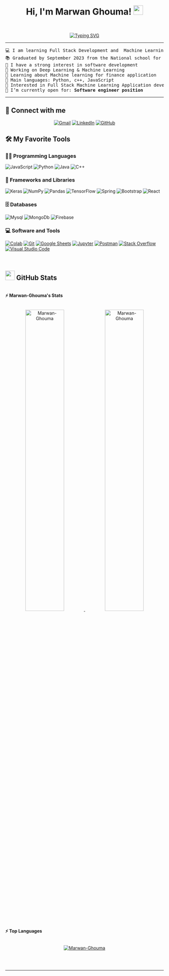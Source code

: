 <h1 align="center">
Hi, I'm Marwan Ghouma!
	<a href="https://github.com/Marwan-Ghouma" target="_self">
		<img src="https://media.giphy.com/media/hvRJCLFzcasrR4ia7z/giphy.gif" width="30">
	</a>
</h1>

<br/>
<p align="center">
<a href="https://git.io/typing-svg"><img src="https://readme-typing-svg.herokuapp.com?font=Fira+Code&pause=1000&width=435&lines=Junior+Software+engineer" alt="Typing SVG" /></a>
</p>

<hr>

<pre>
💻 I am learning Full Stack Development and  Machine Learning 
📚 Graduated by September 2023 from the National school for computer science ,Ensi
📝 I have a strong interest in software development
🔭 Working on Deep Learning & Machine Learning
🌱 Learning about Machine learning for finance application
🌟 Main languages: Python, c++, JavaScript
🚩 Interested in Full Stack Machine Learning Application development
🤔 I’m currently open for: <b>Software engineer position</b> 
</pre>
<hr>

## 🤝 Connect with me
<p align="center">
	<a href="mailto:marwan.ghouma@ensi-uma.tn"><img img src="https://img.shields.io/badge/gmail-%23EA4335.svg?style=plastic&logo=gmail&logoColor=white" alt="Gmail"/></a>
	<a href="https://www.linkedin.com/in/marwan-ghouma/"><img src="https://img.shields.io/badge/linkedin-%230A66C2.svg?style=plastic&logo=linkedin&logoColor=white" alt="LinkedIn"/></a>
	<a href="https://github.com/Marwan-Ghouma"><img src="https://img.shields.io/badge/github-%23181717.svg?style=plastic&logo=github&logoColor=white" alt="GitHub"/></a>
	
</p>

## 🛠️ My Favorite Tools

### 👨‍💻 Programming Languages

<p>
    <img alt="JavaScript" src="https://img.shields.io/badge/JavaScript%20-%23F7DF1E.svg?logo=javascript&logoColor=black">
    <img alt="Python" src="https://img.shields.io/badge/Python%20-%2314354C.svg?logo=python&logoColor=white">
    <img alt="Java" src="https://img.shields.io/badge/-java-brightgreen?logo=jetbrains&logoColor=white">
    <img alt="C++" src="https://img.shields.io/badge/-c++-brightgreen?logo=cplusplus&logoColor=black">
  

### 🧰 Frameworks and Libraries

<p>
   <img alt="Keras" src="https://img.shields.io/badge/Keras%20-%23D00000.svg?logo=Keras&logoColor=white">
   <img alt="NumPy" src="https://img.shields.io/badge/Numpy%20-%23013243.svg?logo=numpy&logoColor=white">
   <img alt="Pandas" src="https://img.shields.io/badge/Pandas%20-%23150458.svg?logo=pandas&logoColor=white">
   <img alt="TensorFlow" src="https://img.shields.io/badge/TensorFlow%20-%23FF6F00.svg?logo=TensorFlow&logoColor=white">
   <img alt="Spring" src="https://img.shields.io/badge/Spring%20Boot%20-%2334A853.svg?logo=Springboot&logoColor=white">
   <img alt="Bootstrap" src="https://img.shields.io/badge/Bootstrap%20-%23150458.svg?logo=Bootstrap&logoColor=white">
   <img alt="React" src="https://img.shields.io/badge/React%20-%23150458.svg?logo=react&logoColor=white">
</p>

### 🗄️ Databases 

<p>
     <img alt="Mysql" src ="https://img.shields.io/badge/Mysql-%23FF6F00.svg?logo=mysql&logoColor=white"> 
     <img alt="MongoDb" src ="https://img.shields.io/badge/MongoDB-%23FF6F00.svg?logo=mongodb&logoColor=white"> 
     <img alt="Firebase" src ="https://img.shields.io/badge/Firebase-%23FF6F00.svg?logo=firebase&logoColor=white"> 
</p>

### 💻 Software and Tools

<p>
    <a href="https://github.com/Marwan-Ghouma"><img alt="Colab" src="https://img.shields.io/badge/Colab-00b56a.svg?logo=google-colab&logoColor=white"></a>
    <a href="https://github.com/Marwan-Ghouma"><img alt="Git" src="https://img.shields.io/badge/Git%20-%23F05033.svg?logo=git&logoColor=white"></a>
    <a href="https://github.com/Marwan-Ghouma"><img alt="Google Sheets" src="https://img.shields.io/badge/Google%20Sheets%20-%2334A853.svg?logo=google%20sheets&logoColor=white"></a>
    <a href="https://github.com/Marwan-Ghouma"><img alt="Jupyter" src="https://img.shields.io/badge/Jupyter%20-%23F37626.svg?logo=Jupyter&logoColor=white"></a>
    <a href="https://github.com/Marwan-Ghouma"><img alt="Postman" src="https://img.shields.io/badge/Postman-FF6C37?logo=postman&logoColor=white"></a>
    <a href="https://github.com/Marwan-Ghouma"><img alt="Stack Overflow" src="https://img.shields.io/badge/-Stack%20Overflow-FE7A16?logo=stack-overflow&logoColor=white"></a>
    <a href="https://github.com/Marwan-Ghouma"><img alt="Visual Studio Code" src="https://img.shields.io/badge/Visual%20Studio%20Code-0078d7.svg?logo=visual-studio-code&logoColor=white"></a>
</p>
</br>




## <a href="https://github.com/Bouaskaoun"><img src="https://www.blumbergdigital.com/wp-content/uploads/2020/10/stats-graphic-statistics-business-512.png" width="30"></a> GitHub Stats

<br/>
<summary><b>⚡ Marwan-Ghouma's Stats</b></summary>
<br/>
<p align="center">
	<a href="https://github.com/Bouaskaoun">
	<img width="49.5%" src="https://github-readme-stats.vercel.app/api?username=Marwan-Ghouma&show_icons=true" alt="Marwan-Ghouma">
	<img width="49.5%" src="https://github-readme-streak-stats.herokuapp.com/?user=Marwan-Ghouma" alt="Marwan-Ghouma">
	</a>
	<br/>
</p>
<br/>
<!--
<summary><b>⚡ Activity graph</b></summary>
<br/>
<p align="center">
	<a href="https://github.com/Marwan-Ghouma">
		<img src="https://activity-graph.herokuapp.com/graph?username=Marwan-Ghouma&bg_color=ffffff&color=000000&line=000000&point=000000&area=true&hide_border=true" alt="Marwan-Ghouma">
	</a>
</p>
<br/>
-->
<summary><b>⚡ Top Languages</b></summary>
<br/>

<p align="center">
	<a href="https://github.com/Marwan-Ghouma">
	<img src="https://github-readme-stats.vercel.app/api/top-langs/?username=Marwan-Ghouma&langs_count=8&layout=compact" alt="Marwan-Ghouma">
	</a>
	<br/>
<br/>

</p>
<br/>



------

